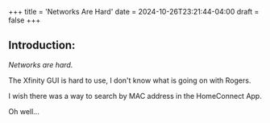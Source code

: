+++
title = 'Networks Are Hard'
date = 2024-10-26T23:21:44-04:00
draft = false
+++
## Introduction:

*Networks are hard.*

The Xfinity GUI is hard to use, I don't know what is going on with Rogers.

I wish there was a way to search by MAC address in the HomeConnect App.

Oh well...
